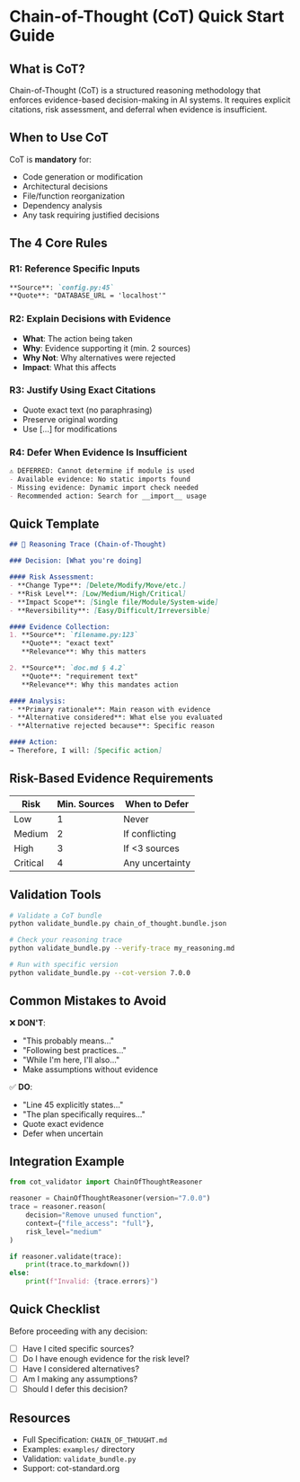 # Chain-of-Thought (CoT) Quick Start Guide

## What is CoT?

Chain-of-Thought (CoT) is a structured reasoning methodology that enforces evidence-based decision-making in AI systems. It requires explicit citations, risk assessment, and deferral when evidence is insufficient.

## When to Use CoT

CoT is **mandatory** for:
- Code generation or modification
- Architectural decisions
- File/function reorganization
- Dependency analysis
- Any task requiring justified decisions

## The 4 Core Rules

### R1: Reference Specific Inputs
```markdown
**Source**: `config.py:45`
**Quote**: "DATABASE_URL = 'localhost'"
```

### R2: Explain Decisions with Evidence
- **What**: The action being taken
- **Why**: Evidence supporting it (min. 2 sources)
- **Why Not**: Why alternatives were rejected
- **Impact**: What this affects

### R3: Justify Using Exact Citations
- Quote exact text (no paraphrasing)
- Preserve original wording
- Use [...] for modifications

### R4: Defer When Evidence Is Insufficient
```markdown
⚠️ DEFERRED: Cannot determine if module is used
- Available evidence: No static imports found
- Missing evidence: Dynamic import check needed
- Recommended action: Search for __import__ usage
```

## Quick Template

```markdown
## 🧠 Reasoning Trace (Chain-of-Thought)

### Decision: [What you're doing]

#### Risk Assessment:
- **Change Type**: [Delete/Modify/Move/etc.]
- **Risk Level**: [Low/Medium/High/Critical]
- **Impact Scope**: [Single file/Module/System-wide]
- **Reversibility**: [Easy/Difficult/Irreversible]

#### Evidence Collection:
1. **Source**: `filename.py:123`
   **Quote**: "exact text"
   **Relevance**: Why this matters

2. **Source**: `doc.md § 4.2`
   **Quote**: "requirement text"
   **Relevance**: Why this mandates action

#### Analysis:
- **Primary rationale**: Main reason with evidence
- **Alternative considered**: What else you evaluated
- **Alternative rejected because**: Specific reason

#### Action:
→ Therefore, I will: [Specific action]
```

## Risk-Based Evidence Requirements

| Risk | Min. Sources | When to Defer |
|------|--------------|---------------|
| Low | 1 | Never |
| Medium | 2 | If conflicting |
| High | 3 | If <3 sources |
| Critical | 4 | Any uncertainty |

## Validation Tools

```bash
# Validate a CoT bundle
python validate_bundle.py chain_of_thought.bundle.json

# Check your reasoning trace
python validate_bundle.py --verify-trace my_reasoning.md

# Run with specific version
python validate_bundle.py --cot-version 7.0.0
```

## Common Mistakes to Avoid

❌ **DON'T**:
- "This probably means..."
- "Following best practices..."
- "While I'm here, I'll also..."
- Make assumptions without evidence

✅ **DO**:
- "Line 45 explicitly states..."
- "The plan specifically requires..."
- Quote exact evidence
- Defer when uncertain

## Integration Example

```python
from cot_validator import ChainOfThoughtReasoner

reasoner = ChainOfThoughtReasoner(version="7.0.0")
trace = reasoner.reason(
    decision="Remove unused function",
    context={"file_access": "full"},
    risk_level="medium"
)

if reasoner.validate(trace):
    print(trace.to_markdown())
else:
    print(f"Invalid: {trace.errors}")
```

## Quick Checklist

Before proceeding with any decision:
- [ ] Have I cited specific sources?
- [ ] Do I have enough evidence for the risk level?
- [ ] Have I considered alternatives?
- [ ] Am I making any assumptions?
- [ ] Should I defer this decision?

## Resources

- Full Specification: `CHAIN_OF_THOUGHT.md`
- Examples: `examples/` directory
- Validation: `validate_bundle.py`
- Support: cot-standard.org